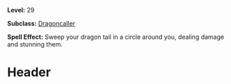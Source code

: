 <!-- TITLE: Spell: Tail Sweep -->
<!-- SUBTITLE:  -->

**Level:** 29

**Subclass:** [Dragoncaller](dragoncaller)

**Spell Effect:** Sweep your dragon tail in a circle around you, dealing damage and stunning them.

# Header